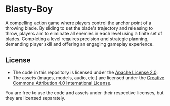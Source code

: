 # Blasty-Boy
A compelling action game where players control the anchor point of a throwing blade. By sliding to set the blade's trajectory and releasing to throw, players aim to eliminate all enemies in each level using a finite set of blades. Completing a level requires precision and strategic planning, demanding player skill and offering an engaging gameplay experience.


## License

- The code in this repository is licensed under the [Apache License 2.0](LICENSE).
- The assets (images, models, audio, etc.) are licensed under the [Creative Commons Attribution 4.0 International License](LICENSE-CC).

You are free to use the code and assets under their respective licenses, but they are licensed separately.
